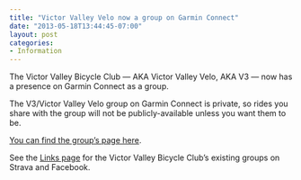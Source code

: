 ```yaml
---
title: "Victor Valley Velo now a group on Garmin Connect"
date: "2013-05-18T13:44:45-07:00"
layout: post
categories:
- Information
---
```


The Victor Valley Bicycle Club — AKA Victor Valley Velo, AKA V3 — now has a presence on Garmin Connect as a group.  
  
The V3/Victor Valley Velo group on Garmin Connect is private, so rides you share with the group will not be publicly-available unless you want them to be.

[You can find the group’s page here](http://connect.garmin.com/group/230105).

See the [Links page](https://www.hdcycling.org/links/ "Links") for the Victor Valley Bicycle Club’s existing groups on Strava and Facebook.